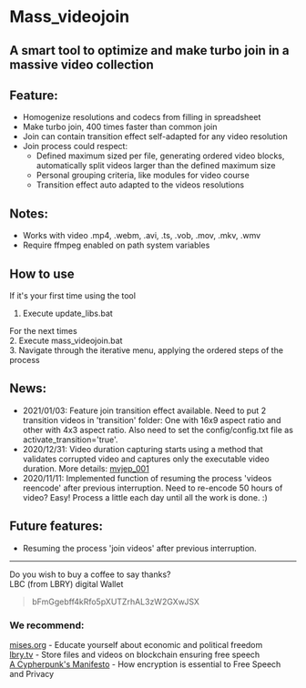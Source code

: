 # Mass_videojoin
## A smart tool to optimize and make turbo join in a massive video collection

## Feature:
- Homogenize resolutions and codecs from filling in spreadsheet
- Make turbo join, 400 times faster than common join
- Join can contain transition effect self-adapted for any video resolution
- Join process could respect:
	- Defined maximum sized per file, generating ordered video blocks, automatically split videos larger than the defined maximum size
	- Personal grouping criteria, like modules for video course
	- Transition effect auto adapted to the videos resolutions

## Notes:
- Works with video .mp4, .webm, .avi, .ts, .vob, .mov, .mkv, .wmv
- Require ffmpeg enabled on path system variables

## How to use
If it's your first time using the tool
1. Execute update_libs.bat

For the next times\
2. Execute mass_videojoin.bat\
3. Navigate through the iterative menu, applying the ordered steps of the process

## News:
- 2021/01/03: Feature join transition effect available. Need to put 2 transition videos in 'transition' folder: One with 16x9 aspect ratio and other with 4x3 aspect ratio. Also need to set the config/config.txt file as activate_transition='true'.
- 2020/12/31: Video duration capturing starts using a method that validates corrupted video and captures only the executable video duration. More details: [mvjep_001](mvjep/mbjep_001.md)
- 2020/11/11: Implemented function of resuming the process 'videos reencode' after previous interruption. Need to re-encode 50 hours of video? Easy! Process a little each day until all the work is done. :)

## Future features:
- Resuming the process 'join videos' after previous interruption.

---
Do you wish to buy a coffee to say thanks?\
LBC (from LBRY) digital Wallet

> bFmGgebff4kRfo5pXUTZrhAL3zW2GXwJSX

### We recommend:
[mises.org](https://mises.org/) - Educate yourself about economic and political freedom\
[lbry.tv](http://lbry.tv/) - Store files and videos on blockchain ensuring free speech\
[A Cypherpunk's Manifesto](https://www.activism.net/cypherpunk/manifesto.html) - How encryption is essential to Free Speech and Privacy